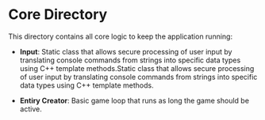 ﻿# Core Directory

This directory contains all core logic to keep the application running:

- **Input**: Static class that allows secure processing of user input by translating console commands from strings into specific data types using C++ template methods.Static class that allows secure processing of user input by translating console commands from strings into specific data types using C++ template methods.


- **Entiry Creator**: Basic game loop that runs as long the game should be active.